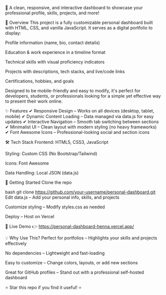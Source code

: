 🚀 A clean, responsive, and interactive dashboard to showcase your professional profile, skills, projects, and more!

📌 Overview
This project is a fully customizable personal dashboard built with HTML, CSS, and vanilla JavaScript. It serves as a digital portfolio to display:

Profile information (name, bio, contact details)

Education & work experience in a timeline format

Technical skills with visual proficiency indicators

Projects with descriptions, tech stacks, and live/code links

Certifications, hobbies, and goals

Designed to be mobile-friendly and easy to modify, it's perfect for developers, students, or professionals looking for a simple yet effective way to present their work online.

✨ Features
✔ Responsive Design – Works on all devices (desktop, tablet, mobile)
✔ Dynamic Content Loading – Data managed via data.js for easy updates
✔ Interactive Navigation – Smooth tab switching between sections
✔ Minimalist UI – Clean layout with modern styling (no heavy frameworks)
✔ Font Awesome Icons – Professional-looking social and section icons

🛠 Tech Stack
Frontend: HTML5, CSS3, JavaScript 

Styling: Custom CSS (No Bootstrap/Tailwind)

Icons: Font Awesome

Data Handling: Local JSON (data.js)

🚀 Getting Started
Clone the repo

bash
git clone https://github.com/your-username/personal-dashboard.git
Edit data.js – Add your personal info, skills, and projects

Customize styling – Modify styles.css as needed

Deploy – Host on  Vercel


🔗 Live Demo
👉 https://personal-dashboard-henna.vercel.app/

💡 Why Use This?
Perfect for portfolios – Highlights your skills and projects effectively

No dependencies – Lightweight and fast-loading

Easy to customize – Change colors, layouts, or add new sections

Great for GitHub profiles – Stand out with a professional self-hosted dashboard

⭐ Star this repo if you find it useful! ⭐
